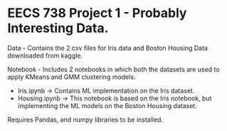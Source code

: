 # EECS 738 Project 1 - Probably Interesting Data.

Data - Contains the 2 csv files for Iris data and Boston Housing Data downloaded from kaggle.

Notebook - Includes 2 notebooks in which both the datasets are used to apply KMeans and GMM clustering models.
  * Iris.ipynb -> Contains ML implementation on the Iris dataset.
  * Housing.ipynb -> This notebook is based on the Iris notebook, but implementing the ML models on the Boston Housing dataset.

Requires Pandas, and numpy libraries to be installed.
